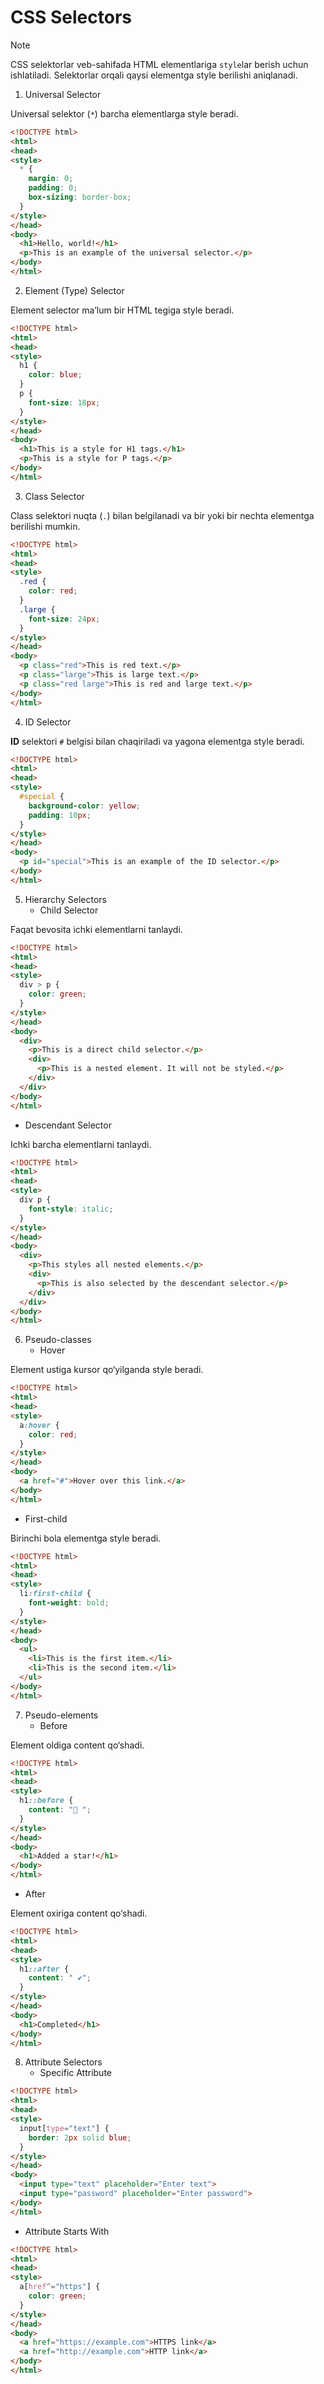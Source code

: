 # CSS Selectors

> [!NOTE]
> CSS selektorlar veb-sahifada HTML elementlariga `style`lar berish uchun ishlatiladi. Selektorlar orqali qaysi elementga style berilishi aniqlanadi.

1. Universal Selector

Universal selektor (`*`) barcha elementlarga style beradi.

```html
<!DOCTYPE html>
<html>
<head>
<style>
  * {
    margin: 0;
    padding: 0;
    box-sizing: border-box;
  }
</style>
</head>
<body>
  <h1>Hello, world!</h1>
  <p>This is an example of the universal selector.</p>
</body>
</html>
```

2. Element (Type) Selector

Element selector ma’lum bir HTML tegiga style beradi.

```html
<!DOCTYPE html>
<html>
<head>
<style>
  h1 {
    color: blue;
  }
  p {
    font-size: 18px;
  }
</style>
</head>
<body>
  <h1>This is a style for H1 tags.</h1>
  <p>This is a style for P tags.</p>
</body>
</html>
```

3. Class Selector

Class selektori nuqta (`.`) bilan belgilanadi va bir yoki bir nechta elementga berilishi mumkin.

```html
<!DOCTYPE html>
<html>
<head>
<style>
  .red {
    color: red;
  }
  .large {
    font-size: 24px;
  }
</style>
</head>
<body>
  <p class="red">This is red text.</p>
  <p class="large">This is large text.</p>
  <p class="red large">This is red and large text.</p>
</body>
</html>
```

4. ID Selector

**ID** selektori `#` belgisi bilan chaqiriladi va yagona elementga style beradi.

```html
<!DOCTYPE html>
<html>
<head>
<style>
  #special {
    background-color: yellow;
    padding: 10px;
  }
</style>
</head>
<body>
  <p id="special">This is an example of the ID selector.</p>
</body>
</html>
```

5. Hierarchy Selectors
   - Child Selector

Faqat bevosita ichki elementlarni tanlaydi.

```html
<!DOCTYPE html>
<html>
<head>
<style>
  div > p {
    color: green;
  }
</style>
</head>
<body>
  <div>
    <p>This is a direct child selector.</p>
    <div>
      <p>This is a nested element. It will not be styled.</p>
    </div>
  </div>
</body>
</html>
```
   

   - Descendant Selector

Ichki barcha elementlarni tanlaydi.

```html
<!DOCTYPE html>
<html>
<head>
<style>
  div p {
    font-style: italic;
  }
</style>
</head>
<body>
  <div>
    <p>This styles all nested elements.</p>
    <div>
      <p>This is also selected by the descendant selector.</p>
    </div>
  </div>
</body>
</html>
```

6. Pseudo-classes
   - Hover

Element ustiga kursor qo‘yilganda style beradi.

```html
<!DOCTYPE html>
<html>
<head>
<style>
  a:hover {
    color: red;
  }
</style>
</head>
<body>
  <a href="#">Hover over this link.</a>
</body>
</html>
```

  - First-child

Birinchi bola elementga style beradi.

```html
<!DOCTYPE html>
<html>
<head>
<style>
  li:first-child {
    font-weight: bold;
  }
</style>
</head>
<body>
  <ul>
    <li>This is the first item.</li>
    <li>This is the second item.</li>
  </ul>
</body>
</html>
```

7. Pseudo-elements
   - Before

Element oldiga content qo‘shadi.

```html
<!DOCTYPE html>
<html>
<head>
<style>
  h1::before {
    content: "🌟 ";
  }
</style>
</head>
<body>
  <h1>Added a star!</h1>
</body>
</html>
```

  - After

Element oxiriga content qo‘shadi.

```html
<!DOCTYPE html>
<html>
<head>
<style>
  h1::after {
    content: " ✔";
  }
</style>
</head>
<body>
  <h1>Completed</h1>
</body>
</html>
```

8. Attribute Selectors
   - Specific Attribute

```html
<!DOCTYPE html>
<html>
<head>
<style>
  input[type="text"] {
    border: 2px solid blue;
  }
</style>
</head>
<body>
  <input type="text" placeholder="Enter text">
  <input type="password" placeholder="Enter password">
</body>
</html>
```


  - Attribute Starts With

```html
<!DOCTYPE html>
<html>
<head>
<style>
  a[href^="https"] {
    color: green;
  }
</style>
</head>
<body>
  <a href="https://example.com">HTTPS link</a>
  <a href="http://example.com">HTTP link</a>
</body>
</html>
```